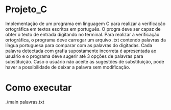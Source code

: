 # Projeto_C
Implementação de um programa em linguagem C para realizar a verificação ortográfica em textos escritos em português. O progra deve ser capaz de obter o texto de entrada digitando no terminal. Para realizar a verificação ortográfica, o programa deve carregar um arquivo .txt contendo palavras da língua portuguesa para comparar com as palavras do digitadas. Cada palavra detectada com grafia supostamente incorreta é apresentada ao usuário e o programa deve sugerir até 3 opções de palavras para substituição. Caso o usuário não aceite as sugestões de substituição, pode haver a possibilidade de deixar a palavra sem modificação.

# Como executar
./main palavras.txt <texto-a-ser-corrigido>

